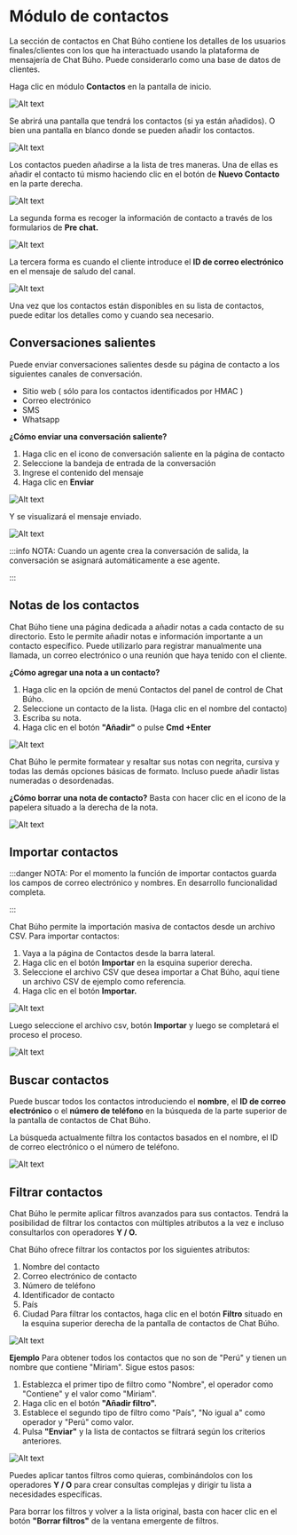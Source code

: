 # Módulo de contactos

La sección de contactos en Chat Búho contiene los detalles de los usuarios finales/clientes con los que ha interactuado usando la plataforma de mensajería de Chat Búho. Puede considerarlo como una base de datos de clientes.

Haga clic en módulo **Contactos** en la pantalla de inicio.

![Alt text](img/contactos_01.png)

Se abrirá una pantalla que tendrá los contactos (si ya están añadidos). O bien una pantalla en blanco donde se pueden añadir los contactos.

![Alt text](img/contactos_02.jpg)

Los contactos pueden añadirse a la lista de tres maneras. Una de ellas es añadir el contacto tú mismo haciendo clic en el botón de **Nuevo Contacto** en la parte derecha.

![Alt text](img/contactos_03.png)

La segunda forma es recoger la información de contacto a través de los formularios de **Pre chat.**

![Alt text](img/contactos_04.png)

La tercera forma es cuando el cliente introduce el **ID de correo electrónico** en el mensaje de saludo del canal.

![Alt text](img/contactos_05.png)

Una vez que los contactos están disponibles en su lista de contactos, puede editar los detalles como y cuando sea necesario.

## Conversaciones salientes

Puede enviar conversaciones salientes desde su página de contacto a los siguientes canales de conversación.

* Sitio web ( sólo para los contactos identificados por HMAC )
* Correo electrónico
* SMS
* Whatsapp
  
**¿Cómo enviar una conversación saliente?**

1. Haga clic en el icono de conversación saliente en la página de contacto
2. Seleccione la bandeja de entrada de la conversación
3. Ingrese el contenido del mensaje
4. Haga clic en **Enviar**

![Alt text](img/contactos_06.png)

Y se visualizará el mensaje enviado.

![Alt text](img/contactos_07.png)

:::info NOTA:
Cuando un agente crea la conversación de salida, la conversación se asignará automáticamente a ese agente.

:::

## Notas de los contactos

Chat Búho tiene una página dedicada a añadir notas a cada contacto de su directorio. Esto le permite añadir notas e información importante a un contacto específico. Puede utilizarlo para registrar manualmente una llamada, un correo electrónico o una reunión que haya tenido con el cliente.

**¿Cómo agregar una nota a un contacto?**

1. Haga clic en la opción de menú Contactos del panel de control de Chat Búho.
2. Seleccione un contacto de la lista. (Haga clic en el nombre del contacto)
3. Escriba su nota.
4. Haga clic en el botón **"Añadir"** o pulse **Cmd +Enter**

![Alt text](img/contactos_08.png)

Chat Búho le permite formatear y resaltar sus notas con negrita, cursiva y todas las demás opciones básicas de formato. Incluso puede añadir listas numeradas o desordenadas.

**¿Cómo borrar una nota de contacto?**
Basta con hacer clic en el icono de la papelera situado a la derecha de la nota.

![Alt text](img/contactos_09.png)

## Importar contactos

:::danger NOTA:
Por el momento la función de importar contactos guarda los campos de correo electrónico y nombres. En desarrollo funcionalidad completa.

:::

Chat Búho permite la importación masiva de contactos desde un archivo CSV. Para importar contactos:

1. Vaya a la página de Contactos desde la barra lateral.
2. Haga clic en el botón **Importar** en la esquina superior derecha.
3. Seleccione el archivo CSV que desea importar a Chat Búho, aquí tiene un archivo CSV de ejemplo como referencia.
4. Haga clic en el botón **Importar.**

![Alt text](img/contactos_10.jpg)

Luego seleccione el archivo csv, botón **Importar** y luego se completará el proceso el proceso.

![Alt text](img/contactos_11.png)

## Buscar contactos

Puede buscar todos los contactos introduciendo el **nombre**, el **ID de correo electrónico** o el **número de teléfono** en la búsqueda de la parte superior de la pantalla de contactos de Chat Búho.

La búsqueda actualmente filtra los contactos basados en el nombre, el ID de correo electrónico o el número de teléfono.

![Alt text](img/contactos_12.jpg)

## Filtrar contactos

Chat Búho le permite aplicar filtros avanzados para sus contactos. Tendrá la posibilidad de filtrar los contactos con múltiples atributos a la vez e incluso consultarlos con operadores **Y / O.**

Chat Búho ofrece filtrar los contactos por los siguientes atributos:

1. Nombre del contacto
2. Correo electrónico de contacto
3. Número de teléfono
4. Identificador de contacto
5. País
6. Ciudad
Para filtrar los contactos, haga clic en el botón **Filtro** situado en la esquina superior derecha de la pantalla de contactos de Chat Búho.

![Alt text](img/contactos_13.png)

**Ejemplo**
Para obtener todos los contactos que no son de "Perú" y tienen un nombre que contiene "Miriam". Sigue estos pasos:

1. Establezca el primer tipo de filtro como "Nombre", el operador como "Contiene" y el valor como "Miriam".
2. Haga clic en el botón **"Añadir filtro".**
3. Establece el segundo tipo de filtro como "País", "No igual a" como operador y "Perú" como valor.
4. Pulsa **"Enviar"** y la lista de contactos se filtrará según los criterios anteriores.

![Alt text](img/contactos_14.png)

Puedes aplicar tantos filtros como quieras, combinándolos con los operadores  **Y / O** para crear consultas complejas y dirigir tu lista a necesidades específicas.

Para borrar los filtros y volver a la lista original, basta con hacer clic en el botón **"Borrar filtros"** de la ventana emergente de filtros.